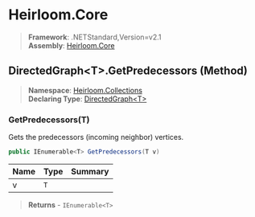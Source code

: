 # Heirloom.Core

> **Framework**: .NETStandard,Version=v2.1  
> **Assembly**: [Heirloom.Core][0]

## DirectedGraph\<T>.GetPredecessors (Method)

> **Namespace**: [Heirloom.Collections][0]  
> **Declaring Type**: [DirectedGraph\<T>][1]

### GetPredecessors(T)

Gets the predecessors (incoming neighbor) vertices.

```cs
public IEnumerable<T> GetPredecessors(T v)
```

| Name | Type | Summary |
|------|------|---------|
| v    | `T`  |         |

> **Returns** - `IEnumerable<T>`

[0]: ../../../Heirloom.Core.md
[1]: ../DirectedGraph[T].md
